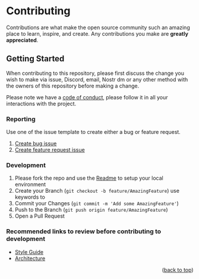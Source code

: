 # Contributing 

Contributions are what make the open source community such an amazing place to learn, inspire, and create. Any contributions you make are **greatly appreciated**.

## Getting Started
When contributing to this repository, please first discuss the change you wish to make via issue, Discord, email, Nostr dm or any other method with the owners of this repository before making a change.

Please note we have a [code of conduct](/CODE_OF_CONDUCT.md), please follow it in all your interactions with the project.

### Reporting
Use one of the issue template to create either a bug or feature request.
1. [Create bug issue](https://github.com/geyserfund/geyser-app/issues/new?assignees=&labels=bug&projects=&bug_report.yml&title=)
1. [Create feature request issue](https://github.com/geyserfund/geyser-app/issues/new?assignees=&labels=feature&projects=&template=feature-request.yml&title=)

### Development 

1. Please fork the repo and use the [Readme](/README.md) to setup your local environment
2. Create your Branch (`git checkout -b feature/AmazingFeature`)
      use keywords to 
3. Commit your Changes (`git commit -m 'Add some AmazingFeature'`)
4. Push to the Branch (`git push origin feature/AmazingFeature`)
5. Open a Pull Request

### Recommended links to review before contributing to development

- [Style Guide](/STYLE_GUIDE.md) 
- [Architecture](/ARCHITECTURE.md)



<p align="right">(<a href="#readme-top">back to top</a>)</p>